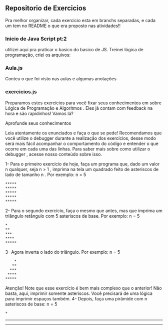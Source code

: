 ## Repositorio de Exercicios
Pra melhor organizar, cada exercicio esta em branchs separadas, e cada um tem no README o que era proposto nas atividades!!
### Inicio de Java Script pt:2

utilizei aqui pra praticar o basico do basico de JS.
Treinei lógica de programação, criei os arquivos:

### Aula.js

Conteu o que foi visto nas aulas e algumas anotações

### exercicios.js

Preparamos estes exercícios para você fixar seus conhecimentos em sobre Lógica de Programação e Algoritmos . Eles já contam com feedback na hora e são rapidinhos! Vamos lá?

Aprofunde seus conhecimentos

Leia atentamente os enunciados e faça o que se pede!
Recomendamos que você utilize o debugger durante a realização dos exercícios, desse modo será mais fácil acompanhar o comportamento do código e entender o que ocorre em cada uma das linhas. Para saber mais sobre como utilizar o debugger , acesse nosso conteúdo sobre isso.

1- Para o primeiro exercício de hoje, faça um programa que, dado um valor n qualquer, seja n > 1 , imprima na tela um quadrado feito de asteriscos de lado de tamanho n . Por exemplo:
n = 5

    *****
    *****
    *****
    *****
    *****

2- Para o segundo exercício, faça o mesmo que antes, mas que imprima um triângulo retângulo com 5 asteriscos de base. Por exemplo:
n = 5

    *
    **
    ***
    ****
    *****

3- Agora inverta o lado do triângulo. Por exemplo:
n = 5

        *
       **
      ***
     ****
    *****

Atenção! Note que esse exercício é bem mais complexo que o anterior! Não basta, aqui, imprimir somente asteriscos. Você precisará de uma lógica para imprimir espaços também.
4- Depois, faça uma pirâmide com n asteriscos de base:
n = 5

    *
   ***
  *****
